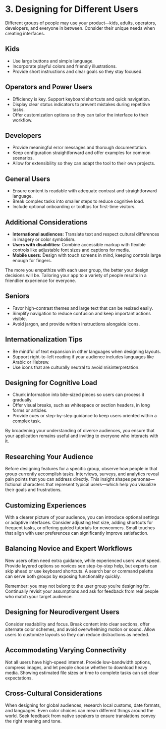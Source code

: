 # 3. Designing for Different Users

Different groups of people may use your product—kids, adults, operators, developers, and everyone in between. Consider their unique needs when creating interfaces.

## Kids

- Use large buttons and simple language.
- Incorporate playful colors and friendly illustrations.
- Provide short instructions and clear goals so they stay focused.

## Operators and Power Users

- Efficiency is key. Support keyboard shortcuts and quick navigation.
- Display clear status indicators to prevent mistakes during repetitive tasks.
- Offer customization options so they can tailor the interface to their workflow.

## Developers

- Provide meaningful error messages and thorough documentation.
- Keep configuration straightforward and offer examples for common scenarios.
- Allow for extensibility so they can adapt the tool to their own projects.

## General Users

- Ensure content is readable with adequate contrast and straightforward language.
- Break complex tasks into smaller steps to reduce cognitive load.
- Include optional onboarding or tooltips for first-time visitors.

## Additional Considerations

- **International audiences:** Translate text and respect cultural differences in imagery or color symbolism.
- **Users with disabilities:** Combine accessible markup with flexible controls like adjustable font sizes and captions for media.
- **Mobile users:** Design with touch screens in mind, keeping controls large enough for fingers.

The more you empathize with each user group, the better your design decisions will be. Tailoring your app to a variety of people results in a friendlier experience for everyone.

## Seniors

- Favor high-contrast themes and large text that can be resized easily.
- Simplify navigation to reduce confusion and keep important actions visible.
- Avoid jargon, and provide written instructions alongside icons.

## Internationalization Tips

- Be mindful of text expansion in other languages when designing layouts.
- Support right-to-left reading if your audience includes languages like Arabic or Hebrew.
- Use icons that are culturally neutral to avoid misinterpretation.

## Designing for Cognitive Load

- Chunk information into bite-sized pieces so users can process it gradually.
- Offer visual breaks, such as whitespace or section headers, in long forms or articles.
- Provide cues or step-by-step guidance to keep users oriented within a complex task.

By broadening your understanding of diverse audiences, you ensure that your application remains useful and inviting to everyone who interacts with it.

## Researching Your Audience

Before designing features for a specific group, observe how people in that group currently accomplish tasks. Interviews, surveys, and analytics reveal pain points that you can address directly. This insight shapes personas—fictional characters that represent typical users—which help you visualize their goals and frustrations.

## Customizing Experiences

With a clearer picture of your audience, you can introduce optional settings or adaptive interfaces. Consider adjusting text size, adding shortcuts for frequent tasks, or offering guided tutorials for newcomers. Small touches that align with user preferences can significantly improve satisfaction.

## Balancing Novice and Expert Workflows

New users often need extra guidance, while experienced users want speed. Provide layered options so novices see step-by-step help, but experts can skip ahead or use keyboard shortcuts. A search bar or command palette can serve both groups by exposing functionality quickly.

Remember: you may not belong to the user group you’re designing for. Continually revisit your assumptions and ask for feedback from real people who match your target audience.

## Designing for Neurodivergent Users

Consider readability and focus. Break content into clear sections, offer alternate color schemes, and avoid overwhelming motion or sound. Allow users to customize layouts so they can reduce distractions as needed.

## Accommodating Varying Connectivity

Not all users have high-speed internet. Provide low-bandwidth options, compress images, and let people choose whether to download heavy media. Showing estimated file sizes or time to complete tasks can set clear expectations.

## Cross-Cultural Considerations

When designing for global audiences, research local customs, date formats, and languages. Even color choices can mean different things around the world. Seek feedback from native speakers to ensure translations convey the right meaning and tone.

